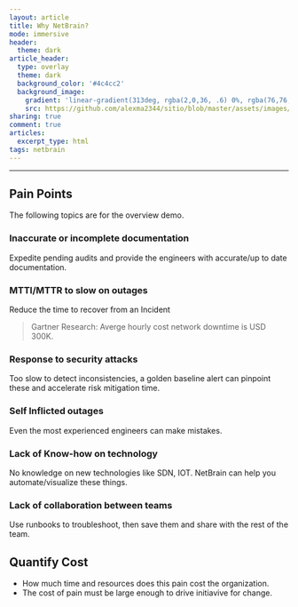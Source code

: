 ```yaml
---
layout: article
title: Why NetBrain? 
mode: immersive
header:
  theme: dark
article_header:
  type: overlay
  theme: dark
  background_color: '#4c4cc2'
  background_image:
    gradient: 'linear-gradient(313deg, rgba(2,0,36, .6) 0%, rgba(76,76,194, .6) 47%, rgba(0,212,255, .6) 100%)'
    src: https://github.com/alexma2344/sitio/blob/master/assets/images/rainbows.jpg?raw=true"
sharing: true
comment: true
articles:
  excerpt_type: html
tags: netbrain
---
```


<!--more-->

---

## Pain Points

The following topics are for the overview demo.


### Inaccurate or incomplete documentation

Expedite pending audits and provide the engineers with accurate/up to date documentation.

### MTTI/MTTR to slow on outages

Reduce the time to recover from an Incident

> Gartner Research: Averge hourly cost network downtime is USD 300K.

### Response to security attacks

Too slow to detect inconsistencies, a golden baseline alert can pinpoint these and accelerate risk mitigation time.

### Self Inflicted outages

Even the most experienced engineers can make mistakes. 

### Lack of Know-how on technology

No knowledge on new technologies like SDN, IOT. NetBrain can help you automate/visualize these things.

### Lack of collaboration between teams

Use runbooks to troubleshoot, then save them and share with the rest of the team.


## Quantify Cost

- How much time and resources does this pain cost the organization.
- The cost of pain must be large enough to drive initiavive for change.



